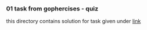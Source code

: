 ### 01 task from gophercises - quiz

this directory contains solution for task given under [link](https://github.com/gophercises/quiz)
